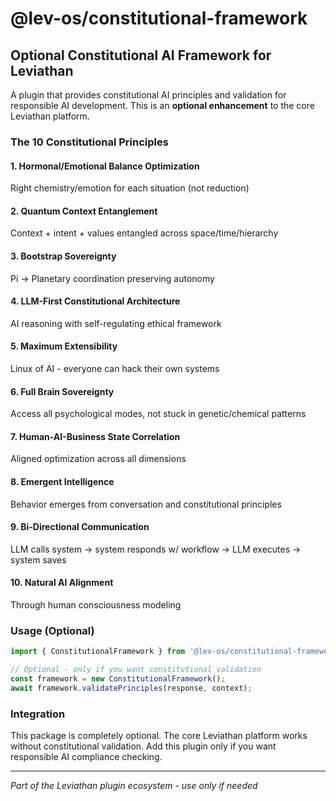 # @lev-os/constitutional-framework

## Optional Constitutional AI Framework for Leviathan

A plugin that provides constitutional AI principles and validation for responsible AI development. This is an **optional enhancement** to the core Leviathan platform.

### The 10 Constitutional Principles

#### 1. **Hormonal/Emotional Balance Optimization**
Right chemistry/emotion for each situation (not reduction)

#### 2. **Quantum Context Entanglement** 
Context + intent + values entangled across space/time/hierarchy

#### 3. **Bootstrap Sovereignty**
Pi → Planetary coordination preserving autonomy

#### 4. **LLM-First Constitutional Architecture**
AI reasoning with self-regulating ethical framework

#### 5. **Maximum Extensibility**
Linux of AI - everyone can hack their own systems

#### 6. **Full Brain Sovereignty**
Access all psychological modes, not stuck in genetic/chemical patterns

#### 7. **Human-AI-Business State Correlation**
Aligned optimization across all dimensions

#### 8. **Emergent Intelligence**
Behavior emerges from conversation and constitutional principles

#### 9. **Bi-Directional Communication**
LLM calls system → system responds w/ workflow → LLM executes → system saves

#### 10. **Natural AI Alignment**
Through human consciousness modeling

### Usage (Optional)

```javascript
import { ConstitutionalFramework } from '@lev-os/constitutional-framework';

// Optional - only if you want constitutional validation
const framework = new ConstitutionalFramework();
await framework.validatePrinciples(response, context);
```

### Integration

This package is completely optional. The core Leviathan platform works without constitutional validation. Add this plugin only if you want responsible AI compliance checking.

---

*Part of the Leviathan plugin ecosystem - use only if needed*